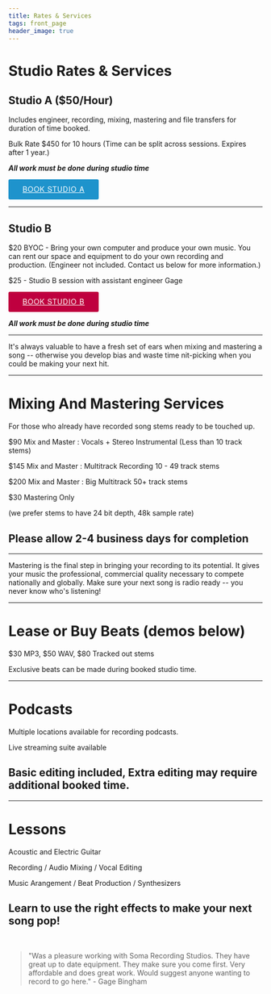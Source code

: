 ```yaml
---
title: Rates & Services
tags: front_page
header_image: true
---
```

# Studio Rates & Services

## Studio A ($50/Hour)

Includes engineer, recording, mixing, mastering and file transfers for duration of time booked.

Bulk Rate $450 for 10 hours (Time can be split across sessions. Expires after 1 year.)

**_All work must be done during studio time_**

<!-- Start Square Appointments Embed code --> <a target="_top" style=" background-color: #1E93CC; color: white; height: 40px; text-transform: uppercase; font-family: 'Square Market', 'helvetica neue', helvetica, arial, sans-serif; letter-spacing: 1px; line-height: 38px; padding: 0 28px; border-radius: 3px; font-weight: 500; font-size: 14px; cursor: pointer; display: inline-block; " href="https://squareup.com/appointments/book/8GNV6PJ8WK7YH/sounds-like-soma-philadelphia-pa" rel="nofollow">Book Studio A</a> <!-- End Square Appointments Embed code -->

- - -

## Studio B

$20 BYOC - Bring your own computer and produce your own music. You can rent our space and equipment to do your own recording and production. (Engineer not included. Contact us below for more information.)

$25 - Studio B session with assistant engineer Gage

<!-- Start Square Appointments Embed code --> <a target="_top" style=" background-color: #BF003F; color: white; height: 40px; text-transform: uppercase; font-family: 'Square Market', 'helvetica neue', helvetica, arial, sans-serif; letter-spacing: 1px; line-height: 38px; padding: 0 28px; border-radius: 3px; font-weight: 500; font-size: 14px; cursor: pointer; display: inline-block; " href="https://squareup.com/appointments/book/VC0MQHN4GS4ND/sls-studio-b-philadelphia-pa" rel="nofollow">Book Studio B</a> <!-- End Square Appointments Embed code -->

**_All work must be done during studio time_**

- - -

It's always valuable to have a fresh set of ears when mixing and mastering a song -- otherwise you develop bias and waste time nit-picking when you could be making your next hit.

- - -

# Mixing And Mastering Services

For those who already have recorded song stems ready to be touched up.

$90 Mix and Master : Vocals + Stereo Instrumental (Less than 10 track stems)

$145 Mix and Master : Multitrack Recording 10 - 49 track stems

$200 Mix and Master : Big Multitrack 50+ track stems

$30 Mastering Only

(we prefer stems to have 24 bit depth, 48k sample rate)

## Please allow 2-4 business days for completion

- - -

Mastering is the final step in bringing your recording to its potential. It gives your music the professional, commercial quality necessary to compete nationally and globally. Make sure your next song is radio ready --  you never know who's listening!

- - -

# Lease or Buy Beats (demos below)

$30 MP3, $50 WAV, $80 Tracked out stems

Exclusive beats can be made during booked studio time.

- - -

# Podcasts

Multiple locations available for recording podcasts.

Live streaming suite available

## Basic editing included, Extra editing may require additional booked time.

- - -

# Lessons

Acoustic and Electric Guitar

Recording / Audio Mixing / Vocal Editing

Music Arangement / Beat Production / Synthesizers

## Learn to use the right effects to make your next song pop!

<br />

<blockquote>"Was a pleasure working with Soma Recording Studios. They have great up to date equipment. They make sure you come first. Very affordable and does great work. Would suggest anyone wanting to record to go here." - Gage Bingham</blockquote>
